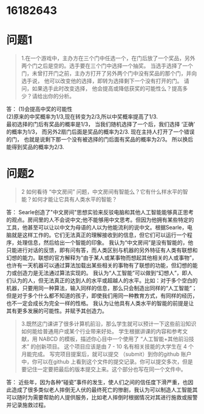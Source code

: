 16182643
==========
# 问题1
 
>1.在一个游戏中，主办方在三个门中任选一个，在门后放了一个奖品，另外两个门之后是空的。选手要在三个门中选择一个抽奖。 当选手选择了一个门，未曾打开门之前，主办方打开了另外两个门中没有奖品的那个门，并向选手说， 他可以改变他的选择，即转为选择剩下一个没有打开的门。 请问，如果选手此时改变选择， 他会提高或降低获奖的可能性么？提高多少？请给出你的分析。 
>
答：
(1)会提高中奖的可能性  
(2)原来的中奖概率为1/3,现在转变为2/3,所以中奖概率提高了1/3.  
 最初选择的门后有奖品的概率是1/3， 当我们随机选择了一个后，我们选择 ‘正确’ 的概率为1/3， 而另外2扇门后面是奖品的概率为2/3. 现在主持人打开了一个错误的门， 也就是说剩下那一个没有被选择的门后面有奖品的概率为2/3。 所以换后能得到奖品的概率为2/3.   
# 问题2

>2 如何看待 “中文房间” 问题，中文房间有智能么？它有什么样水平的智能？如何才能让它具有人类水平的智能？
>
答：
  Searle创造了"中文房间"思想实验来反驳电脑和其他人工智能能够真正思考的观点。房间里的人不会说中文;他不能够用中文思考。但因为他拥有某些特定的工具，他甚至可以让以中文为母语的人以为他能流利的说中文。根据Searle，电脑就是这样工作的。它们无法真正的理解接收到的信息，但它们可以运行一个程序，处理信息，然后给出一个智能的印象。
  我认为“中文房间”是没有智能的，他只能进行对话的反馈，即有问有答，而人类区别与机器的另外特征有人类有联想和幻想的能力。联想的官方解释为“由于某人或某事物而想起其他相关的人或事物”，也许有一天机器可以通过算法加载出某些相关的事物有了联想的功能，但幻想的能力或创造力是无法通过算法实现的。
  我认为“人工智能”可以做到“幻想人”，即人们认为的人，但无法真正的达到人的水平或超越人的水平。比如：对于多个空白的机器，只要用同一种算法，输入同样的信息，那么只会制造出同样的“人工智能”；但是对于多个什么都不知道的孩子，即使我们用同一种教育方式，有同样的经历，也不一定会成长为完全一样的性格。
  我认为让他具有人类水平的智能的前提是让其有更多发展的可能性。并赋予其创造力。
>3.既然这门课讲了很多计算机前沿，那么学生就可以预计一下这些前沿知识如何能给普通用户或某个行业带来好处。 学生根据讲课的内容和参考文献，用 NABCD 的模板，描述你心目中一个使用了 “人工智能+其他前沿技术” 的创新项目。 这个项目应该是由 7 - 10 名有相关技能的大学生在 4 个月能完成。 写完项目提案后，就可以提交 （submit）到你的github 账户中，你可以在github 上看到这个文件的提交记录。你可以提交多次，但是要记住一定要把最后的版本提交上来。这个部分也写在同一个文件中。
>
答：
近些年，因为各种“碰瓷”事件的发生，使人们之间的信任度下滑严重，也因此造成了很多类似老人摔倒无人伏的最终死亡的惨剧，我认为可以制造人工智能其可以随时为需要帮助的人提供服务，比如老人摔倒时根据情况对其进行施救或报警并记录施救过程。
